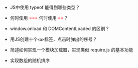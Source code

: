 - JS中使用 <span color='red'>typeof</span> 能得到哪些类型？

- 何时使用 <font color='red'>===</font> 何时使用 <font color='red'>==</font>？

- window.onload 和 DOMContentLoaded 的区别？

- 用JS创建十个`<a>`标签，点击时弹出的序号？

- 简述如何实现一个模块加载器，实现类似 require.js 的基本功能

- 实现数组的随机排序